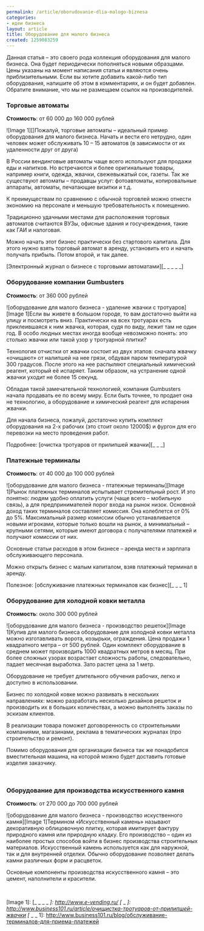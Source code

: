 ```yaml
---
permalink: /article/oborudovanie-dlia-malogo-biznesa
categories:
- идеи бизнеса
layout: article
title: Оборудование для малого бизнеса
created: 1259083259
---
```

Данная статья – это своего рода коллекция оборудования для малого бизнеса. Она будет периодически пополняться новыми образцами. Цены указаны на момент написания статьи и являются очень приблизительными. Если вы хотите добавить какой-либо тип оборудования, напишите об этом в комментариях, и он будет добавлен. Обратите внимание, что мы не размещаем ссылок на производителей.

### Торговые автоматы ###

**Стоимость**: от 60 000 до 160 000 рублей

![Image 1][]Пожалуй, торговые автоматы – идеальный пример оборудования для малого бизнеса. Начать и вести его нетрудно, один человек может обслуживать 10 – 15 автоматов (в зависимости от их удаленности друг от друга)

В России вендинговые автоматы чаще всего используют для продажи еды и напитков. Но встречаются и более оригинальные товары, например книги, одежда, жвачки, свежевыжатый сок, газеты. Так же существуют автоматы – продавцы услуг: фотоавтоматы, копировальные аппараты, автоматы, печатающие визитки и т.д.

К преимуществам по сравнению с обычной торговлей можно отнести экономию на персонале и меньшую требовательность к помещению.

Традиционно удачными местами для расположения торговых автоматов считаются ВУЗы, офисные здания и госучреждения, такие как ГАИ и налоговая.

Можно начать этот бизнес практически без стартового капитала. Для этого нужно взять торговый автомат в аренду, установить его и начать получать прибыль. Потом второй, и так далее.

[Электронный журнал о бизнесе с торговыми автоматами][_ _ _ _ _]

### Оборудование компании Gumbusters ###

**Стоимость**: от 360 000 рублей

![оборудование для малого бизнеса - удаление жвачки с тротуаров][Image 1]Если вы живете в большом городе, то вам достаточно выйти на улицу и посмотреть вниз. Практически на всех тротуарах есть приклеившаяся к ним жвачка, которая, судя по виду, лежит там не один год. В особо людных местах иногда вообще невозможно понять: это столько жвачки или такой узор у тротуарной плитки?

Технология отчистки от жвачки состоит из двух этапов: сначала жвачку «очищают» от налипшей на нее грязи, обдувая паром температурой 300 градусов. После этого на нее распыляют специальный химический реагент, который её испаряет. Таким образом, на устранение одной жвачки уходит не более 15 секунд.

Обладая такой замечательной технологией, компания Gumbusters начала продавать ее по всему миру. Если быть точнее, то продает она не технологию, а оборудование и химический реагент для испарения жвачки.

Для начала бизнеса, пожалуй, достаточно купить комплект оборудования на 2-х рабочих (это стоит около 12000$) и фургон для его перевозки на место проведения работ.

Подробнее: [очистка тротуаров от прилипшей жвачки][_ _ _]

### Платежные терминалы ###

**Стоимость**: от 40 000 до 100 000 рублей

![оборудование для малого бизнеса - птатежные терминалы][Image 1]Рынок платежных терминалов испытывает стремительный рост. И это понятно: людям удобно оплатить услуги (чаще всего – мобильную связь), а для предпринимателей порог входа на рынок низок. Основной доход таких терминалов составляет комиссия. Она колеблется от 0% до 5%. Максимальный размер комиссии обычно устанавливается новыми игроками, которые только вошли на рынок, а минимальный – крупными сетями, которые имеют договора с получателями платежей и получают комиссии от них.  

Основные статьи расходов в этом бизнесе – аренда места и зарплата обслуживающего персонала.

Можно открыть бизнес с малым капиталом, взяв платежный терминал в аренду.

Полезное: [обслуживание платежных терминалов как бизнес][_ _ _ 1]

### Оборудование для холодной ковки металла ###

**Стоимость**: около 300 000 рублей

![оборудование для малого бизнеса - производство решеток][Image 1]Купив для малого бизнеса оборудование для холодной ковки металла можно изготавливать ворота, козырьки, ограждения. Цена продажи 1 квадратного метра – от 500 рублей. Один комплект оборудование в среднем может производить 1000 квадратных метров в месяц. При более сложных узорах возрастает сложность работы, следовательно, падает месячная выработка. Зато растет цена за 1 метр.

Оборудование не требует длительного обучения рабочих, легко и доступно в использовании.

Бизнес по холодной ковке можно развивать в нескольких направлениях: можно разработать несколько дизайнов решеток и производить их в больших количествах, а можно выполнять заказы по эскизам клиентов.

В реализации товара поможет договоренность со строительными компаниями, магазинами, реклама в тематических журналах (про строительство и ремонт).

Помимо оборудования для организации бизнеса так же понадобится вместительная машина, на которой можно будет доставить готовые изделия заказчику. 

 

### Оборудование для производства искусственного камня ###

**Стоимость**: от 270 000 до 700 000 рублей

![оборудование для малого бизнеса - производство искуственного камня][Image 1]Термином «Искусственный камень» называют декоративную облицовочную плитку, которая имитирует фактуру природного камня или природную кладку. Его производство – один из наиболее простых способов войти в бизнес производства строительных материалов. Искусственный камень используется как для наружной, так и для внутренней отделки. Обычно оборудование позволяет делать камни различных форм и расцветок.

Основные компоненты производства искусственного камня – это цемент, наполнители и красители.

 


[Image 1]: 
[_ _ _ _ _]: http://www.e-vending.ru/
[_ _ _]: http://www.business101.ru/article/очищистка-тротуаров-от-прилипшей-жвачки
[_ _ _ 1]: http://www.business101.ru/blog/обслуживание-терминалов-для-приема-платежей

